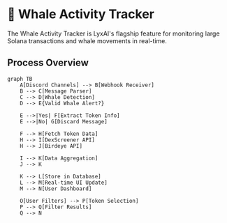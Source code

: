 # 🐋 Whale Activity Tracker

The Whale Activity Tracker is LyxAI's flagship feature for monitoring large Solana transactions and whale movements in real-time.

## Process Overview

```mermaid
graph TB
    A[Discord Channels] --> B[Webhook Receiver]
    B --> C[Message Parser]
    C --> D[Whale Detection]
    D --> E{Valid Whale Alert?}
    
    E -->|Yes| F[Extract Token Info]
    E -->|No| G[Discard Message]
    
    F --> H[Fetch Token Data]
    H --> I[DexScreener API]
    H --> J[Birdeye API]
    
    I --> K[Data Aggregation]
    J --> K
    
    K --> L[Store in Database]
    L --> M[Real-time UI Update]
    M --> N[User Dashboard]
    
    O[User Filters] --> P[Token Selection]
    P --> Q[Filter Results]
    Q --> N

